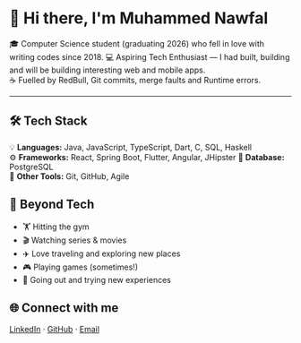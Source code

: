 # 👋 Hi there, I'm Muhammed Nawfal 

🎓 Computer Science student (graduating 2026) who fell in love with writing codes since 2018.
💻 Aspiring Tech Enthusiast — I had built, building and will be building interesting web and mobile apps.  
☕ Fuelled by RedBull, Git commits, merge faults and Runtime errors. 

---

## 🛠 Tech Stack  

💡 **Languages:** Java, JavaScript, TypeScript, Dart, C, SQL, Haskell  
⚙️ **Frameworks:** React, Spring Boot, Flutter, Angular, JHipster
🔧 **Database:** PostgreSQL  
🔧 **Other Tools:** Git, GitHub, Agile  

## 🎯 Beyond Tech  

- 🏋️ Hitting the gym
- 🎬 Watching series & movies  
- ✈️ Love traveling and exploring new places  
- 🎮 Playing games (sometimes!)  
- 🎉 Going out and trying new experiences


## 🌐 Connect with me  

[LinkedIn](https://www.linkedin.com/in/muhammed-nawfal/) · [GitHub](https://github.com/Muhammed-Nawfal) · [Email](mailto:muhammednawfal28@gmail.com)  


